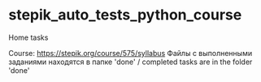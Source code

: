 # stepik_auto_tests_python_course
Home tasks

Course: https://stepik.org/course/575/syllabus
Файлы с выполненными  заданиями находятся в папке 'done' / completed tasks are in the folder 'done'
